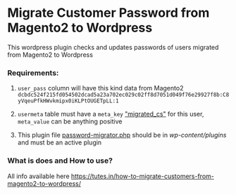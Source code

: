 # Migrate Customer Password from Magento2 to Wordpress
This wordpress plugin checks and updates passwords of users migrated from Magento2 to Wordpress


### Requirements:

1. `user_pass` column will have this kind data from Magento2
`dcbdc524f215fd054502dcad5a23a702ec029c02ff8d7051d049f76e29927f8b:C8yVqeuPfkHWvkmipx0iKLPtOUGETpLL:1`
2. `usermeta` table must have a `meta_key` ["migrated_cs"](https://github.com/harshvardhanmalpani/migrate-password-from-magento2-to-wordpress/blob/master/password-migrator.php#L10) for this user, `meta_value` can be anything positive

3. This plugin file [password-migrator.php](https://github.com/harshvardhanmalpani/migrate-password-from-magento2-to-wordpress/raw/master/password-migrator.php) should be in _wp-content/plugins_ and must be an active plugin

### What is does and How to use?

All info available here https://tutes.in/how-to-migrate-customers-from-magento2-to-wordpress/
